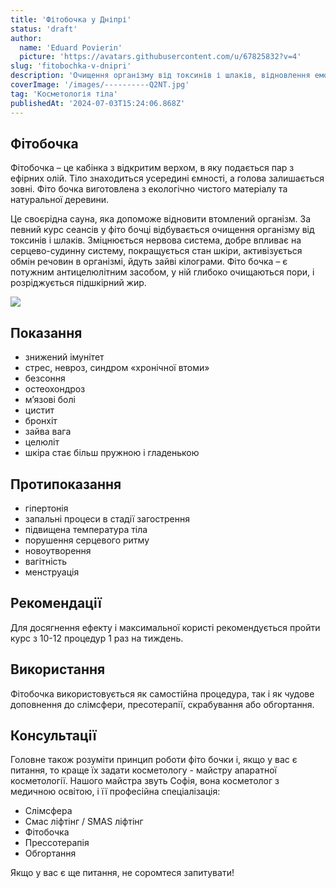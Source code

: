 ```yaml
---
title: 'Фітобочка у Дніпрі'
status: 'draft'
author:
  name: 'Eduard Povierin'
  picture: 'https://avatars.githubusercontent.com/u/67825832?v=4'
slug: 'fitobochka-v-dnipri'
description: 'Очищення організму від токсинів і шлаків, відновлення емоційного стану за допомогою фітобочки у Дніпрі'
coverImage: '/images/----------Q2NT.jpg'
tag: 'Косметологія тіла'
publishedAt: '2024-07-03T15:24:06.868Z'
---
```


## Фітобочка

Фітобочка – це кабінка з відкритим верхом, в яку подається пар з ефірних олій. Тіло знаходиться усередині ємності, а голова залишається зовні. Фіто бочка виготовлена з екологічно чистого матеріалу та натуральної деревини.

Це своєрідна сауна, яка допоможе відновити втомлений організм. За певний курс сеансів у фіто бочці відбувається очищення організму від токсинів і шлаків. Зміцнюється нервова система, добре впливає на серцево-судинну систему, покращується стан шкіри, активізується обмін речовин в організмі, йдуть зайві кілограми. Фіто бочка – є потужним антицелюлітним засобом, у ній глибоко очищаються пори, і розріджується підшкірний жир.

![](/images/----------U1OD.jpg)

## **Показання**

- знижений імунітет
- стрес, невроз, синдром «хронічної втоми»
- безсоння
- остеохондроз
- м’язові болі
- цистит
- бронхіт
- зайва вага
- целюліт
- шкіра стає більш пружною і гладенькою

## **Протипоказання**

- гіпертонія
- запальні процеси в стадії загострення
- підвищена температура тіла
- порушення серцевого ритму
- новоутворення
- вагітність
- менструація

## **Рекомендації**

Для досягнення ефекту і максимальної користі рекомендується пройти курс з 10-12 процедур 1 раз на тиждень.

## **Використання**

Фітобочка використовується як самостійна процедура, так і як чудове доповнення до слімсфери, пресотерапії, скрабування або обгортання.

## **Консультації**

Головне також розуміти принцип роботи фіто бочки і, якщо у вас є питання, то краще їх задати косметологу - майстру апаратної косметології. Нашого майстра звуть Софія, вона косметолог з медичною освітою, і її професійна спеціалізація:

- Слімсфера
- Смас ліфтінг / SMAS ліфтінг
- Фітобочка
- Прессотерапія
- Обгортання

Якщо у вас є ще питання, не соромтеся запитувати!